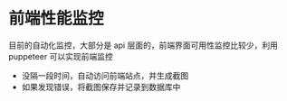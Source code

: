 # 前端性能监控

目前的自动化监控，大部分是 api 层面的，前端界面可用性监控比较少，利用 puppeteer 可以实现前端监控

- 没隔一段时间，自动访问前端站点，并生成截图
- 如果发现错误，将截图保存并记录到数据库中
